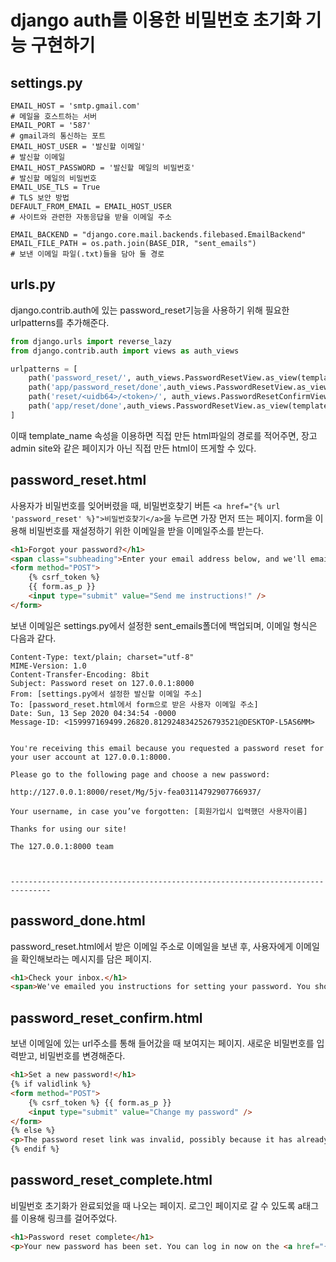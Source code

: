 # django auth를 이용한 비밀번호 초기화 기능 구현하기

## settings.py

```
EMAIL_HOST = 'smtp.gmail.com'
# 메일을 호스트하는 서버
EMAIL_PORT = '587'
# gmail과의 통신하는 포트
EMAIL_HOST_USER = '발신할 이메일'
# 발신할 이메일
EMAIL_HOST_PASSWORD = '발신할 메일의 비밀번호'
# 발신할 메일의 비밀번호
EMAIL_USE_TLS = True
# TLS 보안 방법
DEFAULT_FROM_EMAIL = EMAIL_HOST_USER
# 사이트와 관련한 자동응답을 받을 이메일 주소

EMAIL_BACKEND = "django.core.mail.backends.filebased.EmailBackend"
EMAIL_FILE_PATH = os.path.join(BASE_DIR, "sent_emails")
# 보낸 이메일 파일(.txt)들을 담아 둘 경로
```

## urls.py

django.contrib.auth에 있는 password_reset기능을 사용하기 위해 필요한 urlpatterns를 추가해준다.

```python
from django.urls import reverse_lazy
from django.contrib.auth import views as auth_views

urlpatterns = [
    path('password_reset/', auth_views.PasswordResetView.as_view(template_name="app/password_reset.html"), name='password_reset'),
    path('app/password_reset/done',auth_views.PasswordResetView.as_view(template_name="app/password_done.html"), name='password_reset_done'),
    path('reset/<uidb64>/<token>/', auth_views.PasswordResetConfirmView.as_view(template_name="app/password_reset_confirm.html"), name='password_reset_confirm'),
    path('app/reset/done',auth_views.PasswordResetView.as_view(template_name="app/password_reset_complete.html"), name='password_reset_complete'),
]
```

이때 template_name 속성을 이용하면 직접 만든 html파일의 경로를 적어주면, 장고 admin site와 같은 페이지가 아닌 직접 만든 html이 뜨게할 수 있다.

## password_reset.html

사용자가 비밀번호를 잊어버렸을 때, 비밀번호찾기 버튼
`<a href="{% url 'password_reset' %}">비밀번호찾기</a>`을 누르면 가장 먼저 뜨는 페이지.
form을 이용해 비밀번호를 재설정하기 위한 이메일을 받을 이메일주소를 받는다.

```html
<h1>Forgot your password?</h1>
<span class="subheading">Enter your email address below, and we'll email instructions for setting a new one.</span>
<form method="POST">
    {% csrf_token %}
    {{ form.as_p }}
    <input type="submit" value="Send me instructions!" />
</form>
```

보낸 이메일은 settings.py에서 설정한 sent_emails폴더에 백업되며, 이메일 형식은 다음과 같다.

```
Content-Type: text/plain; charset="utf-8"
MIME-Version: 1.0
Content-Transfer-Encoding: 8bit
Subject: Password reset on 127.0.0.1:8000
From: [settings.py에서 설정한 발신할 이메일 주소]
To: [password_reset.html에서 form으로 받은 사용자 이메일 주소]
Date: Sun, 13 Sep 2020 04:34:54 -0000
Message-ID: <159997169499.26820.8129248342526793521@DESKTOP-L5AS6MM>


You're receiving this email because you requested a password reset for your user account at 127.0.0.1:8000.

Please go to the following page and choose a new password:

http://127.0.0.1:8000/reset/Mg/5jv-fea03114792907766937/

Your username, in case you’ve forgotten: [회원가입시 입력했던 사용자이름]

Thanks for using our site!

The 127.0.0.1:8000 team



-------------------------------------------------------------------------------
```

## password_done.html

password_reset.html에서 받은 이메일 주소로 이메일을 보낸 후, 사용자에게 이메일을 확인해보라는 메시지를 담은 페이지.

```html
<h1>Check your inbox.</h1>
<span>We've emailed you instructions for setting your password. You should receive the email shortly!</span>
```

## password_reset_confirm.html

보낸 이메일에 있는 url주소를 통해 들어갔을 때 보여지는 페이지.
새로운 비밀번호를 입력받고, 비밀번호를 변경해준다.

```html
<h1>Set a new password!</h1>
{% if validlink %}
<form method="POST">
    {% csrf_token %} {{ form.as_p }}
    <input type="submit" value="Change my password" />
</form>
{% else %}
<p>The password reset link was invalid, possibly because it has already been used. Please request a new password reset.</p>
{% endif %}
```

## password_reset_complete.html

비밀번호 초기화가 완료되었을 때 나오는 페이지.
로그인 페이지로 갈 수 있도록 a태그를 이용해 링크를 걸어주었다.

```html
<h1>Password reset complete</h1>
<p>Your new password has been set. You can log in now on the <a href="{% url 'signin' %}">log in page</a>.</p>
```
